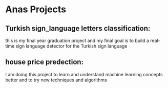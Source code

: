 # Anas Projects

## Turkish sign_language letters classification:
this is my final year graduation project and my final goal is to build a real-time sign language detector for the Turkish sign language

## house price predection:
I am doing this project to learn and understand machine learning concepts better and to try new techniques and algorithms
